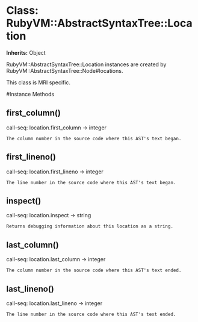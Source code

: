 # Class: RubyVM::AbstractSyntaxTree::Location
**Inherits:** Object
    

RubyVM::AbstractSyntaxTree::Location instances are created by
RubyVM::AbstractSyntaxTree::Node#locations.

This class is MRI specific.



#Instance Methods
## first_column() [](#method-i-first_column)
call-seq:
       location.first_column -> integer

    The column number in the source code where this AST's text began.

## first_lineno() [](#method-i-first_lineno)
call-seq:
       location.first_lineno -> integer

    The line number in the source code where this AST's text began.

## inspect() [](#method-i-inspect)
call-seq:
       location.inspect -> string

    Returns debugging information about this location as a string.

## last_column() [](#method-i-last_column)
call-seq:
       location.last_column -> integer

    The column number in the source code where this AST's text ended.

## last_lineno() [](#method-i-last_lineno)
call-seq:
       location.last_lineno -> integer

    The line number in the source code where this AST's text ended.

